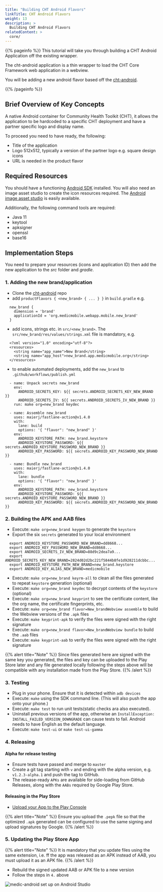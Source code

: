 ```yaml
---
title: "Building CHT Android Flavors"
linkTitle: CHT Android Flavors
weight: 13
description: >
  Building CHT Android Flavors
relatedContent: >
  core/
---
```


{{% pageinfo %}}
This tutorial will take you through building a CHT Android Application off the existing wrapper.

The cht-android application is a thin wrapper to load the CHT Core Framework web application in a webview.

You will be adding a new android flavor based off the [cht-android](https://github.com/medic/cht-android).

{{% /pageinfo %}}

## Brief Overview of Key Concepts

A native Android container for Community Health Toolkit (CHT), it allows the application to be hardcoded to a specific CHT deployment and have a partner specific logo and display name.

To proceed you need to have ready, the following:

- Title of the application
- Logo 512x512, typically a version of the partner logo e.g. square design icons
- URL is needed in the product flavor

## Required Resources

You should have a functioning [Android SDK](https://developer.android.com/studio/releases/platform-tools) installed. You will also need an image asset studio to create the icon resources required. The [Android image asset studio](https://developer.android.com/studio/write/image-asset-studio) is easily available.

Additionally, the following command tools are required:
- Java 11
- keytool
- apksigner
- openssl
- base16

## Implementation Steps

You need to prepare your resources (icons and application ID) then add the new application to the *src* folder and *gradle*.

### 1. Adding the new brand/application

- Clone the [cht-android](https://github.com/medic/cht-android) repo
- add `productFlavors { <new_brand> { ... } }` in `build.gradle` e.g.
```
  new_brand {
    dimension = 'brand'
    applicationId = 'org.medicmobile.webapp.mobile.new_brand'
  }
```
- add icons, strings etc. in `src/<new_brand>`. The `src/new_brand/res/values/strings.xml` file is mandatory, e.g.
```
  <?xml version="1.0" encoding="utf-8"?>
  <resources>
    <string name="app_name">New Brand</string>
    <string name="app_host">new_brand.app.medicmobile.org</string>
  </resources>
```
- to enable automated deployments, add the `new_brand` to `.github/workflows/publish.yml`
```
  - name: Unpack secrets new_brand
    env:
      ANDROID_SECRETS_KEY: ${{ secrets.ANDROID_SECRETS_KEY_NEW_BRAND }}
      ANDROID_SECRETS_IV: ${{ secrets.ANDROID_SECRETS_IV_NEW_BRAND }}
    run: make org=new_brand keydec

  - name: Assemble new_brand
    uses: maierj/fastlane-action@v1.4.0
    with:
      lane: build
      options: '{ "flavor": "new_brand" }'
    env:
      ANDROID_KEYSTORE_PATH: new_brand.keystore
      ANDROID_KEYSTORE_PASSWORD: ${{ secrets.ANDROID_KEYSTORE_PASSWORD_NEW_BRAND }}
      ANDROID_KEY_PASSWORD: ${{ secrets.ANDROID_KEY_PASSWORD_NEW_BRAND }}

  - name: Bundle new_brand
    uses: maierj/fastlane-action@v1.4.0
    with:
      lane: bundle
      options: '{ "flavor": "new_brand" }'
    env:
      ANDROID_KEYSTORE_PATH: new_brand.keystore
      ANDROID_KEYSTORE_PASSWORD: ${{ secrets.ANDROID_KEYSTORE_PASSWORD_NEW_BRAND }}
      ANDROID_KEY_PASSWORD: ${{ secrets.ANDROID_KEY_PASSWORD_NEW_BRAND }}
```

### 2. Building the APK and AAB files

- Execute: `make org=new_brand keygen` to generate the `keystore`
- Export the six `secrets` generated to your local environment
```
  export ANDROID_KEYSTORE_PASSWORD_NEW_BRAND=dd8668...
  export ANDROID_KEY_PASSWORD_NEW_BRAND=dd8668...
  export ANDROID_SECRETS_IV_NEW_BRAND=88d9c2dea7a9...
  export ANDROID_SECRETS_KEY_NEW_BRAND=2824d02d2bc221f5844b8fe1d928211dcbbc...
  export ANDROID_KEYSTORE_PATH_NEW_BRAND=new_brand.keystore
  export ANDROID_KEY_ALIAS_NEW_BRAND=medicmobile
```
- Execute: `make org=new_brand keyrm-all` to clean all the files generated to repeat `keystore` generation (optional) 
- Execute: `make org=new_brand keydec` to decrypt contents of the `keystore` (optional) 
- Execute: `make org=new_brand keyprint` to see the certificate content, like the org name, the certificate fingerprints, etc.
- Execute: `make org=new_brand flavor=New_brandWebview assemble` to build the Webview versions of the `.apk` files
- Execute: `make keyprint-apk` to verify the files were signed with the right signature
- Execute: `make org=new_brand flavor=New_brandWebview bundle` to build the `.aab` files
- Execute: `make keyprint-aab` to verify the files were signed with the right signature

{{% alert title="Note" %}} Since files generated here are signed with the same key you generated, the files and key can be uploaded to the Play Store later and any file generated locally following the steps above will be compatible with any installation made from the Play Store. {{% /alert %}}

### 3. Testing

- Plug in your phone. Ensure that it is detected within `adb devices`
- Execute: `make` using the SDK command line. (This will also push the app onto your phone.)
- Execute: `make test` to run unit tests(static checks ara also executed).
- Uninstall previous versions of the app, otherwise an `InstallException: INSTALL_FAILED_VERSION_DOWNGRADE` can cause tests to fail. Android needs to have English as the default language.
- Execute: `make test-ui` or `make test-ui-gamma`

### 4. Releasing

#### Alpha for release testing

- Ensure tests have passed and merge to `master`
- Create a git tag starting with `v` and ending with the alpha version, e.g. `v1.2.3-alpha.1` and push the tag to GitHub.
- The release-ready `APKs` are available for side-loading from GitHub Releases, along with the `AABs` required by Google Play Store.


#### Releasing in the Play Store

- [Upload your App to the Play Console](https://developer.android.com/studio/publish/upload-bundle)

{{% alert title="Note" %}} Ensure you upload the `.pepk` file so that the optimized `.apk` generated can be configured to use the same signing and upload signatures by Google. {{% /alert %}}

### 5. Updating the Play Store App

{{% alert title="Note" %}} It is mandatory that you update files using the same extension, i.e. ff the app was released as an APK instead of AAB, you must upload it as an APK file. {{% /alert %}}

- Rebuild the signed updated AAB or APK file to a new version
- Follow the steps in `4.` above


![medic-android set up on Android Studio](android-wrapper.png "Medic Android set up on Android Studio")
